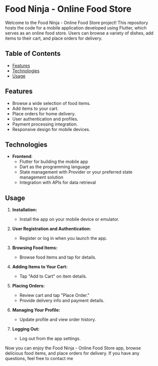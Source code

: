 # Food Ninja - Online Food Store

Welcome to the Food Ninja - Online Food Store project! This repository hosts the code for a mobile application developed using Flutter, which serves as an online food store. Users can browse a variety of dishes, add items to their cart, and place orders for delivery.

## Table of Contents
- [Features](#features)
- [Technologies](#technologies)
- [Usage](#usage)

## Features

- Browse a wide selection of food items.
- Add items to your cart.
- Place orders for home delivery.
- User authentication and profiles.
- Payment processing integration.
- Responsive design for mobile devices.

## Technologies

- **Frontend**:
  - Flutter for building the mobile app
  - Dart as the programming language
  - State management with Provider or your preferred state management solution
  - Integration with APIs for data retrieval

## Usage

1. **Installation:**
   - Install the app on your mobile device or emulator.

2. **User Registration and Authentication:**
   - Register or log in when you launch the app.

3. **Browsing Food Items:**
   - Browse food items and tap for details.

4. **Adding Items to Your Cart:**
   - Tap "Add to Cart" on item details.

5. **Placing Orders:**
   - Review cart and tap "Place Order."
   - Provide delivery info and payment details.

6. **Managing Your Profile:**
   - Update profile and view order history.

7. **Logging Out:**
   - Log out from the app settings.

Now you can enjoy the Food Ninja - Online Food Store app, browse delicious food items, and place orders for delivery. If you have any questions, feel free to contact me

